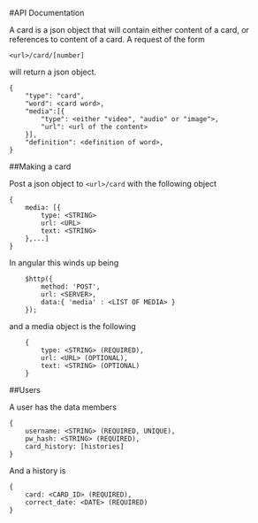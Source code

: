 #API Documentation

A card is a json object that will contain either content of a card, or
references to content of a card. A request of the form

    <url>/card/[number]

will return a json object.

    {
        "type": "card",
        "word": <card word>,
        "media":[{
            "type": <either "video", "audio" or "image">,
            "url": <url of the content>
        }],
        "definition": <definition of word>,
    }



##Making a card

Post a json object to `<url>/card` with the following object

```
{
    media: [{
        type: <STRING>
        url: <URL>
        text: <STRING>
    },...]
}
```

In angular this winds up being

```
    $http({
        method: 'POST',
        url: <SERVER>,
        data:{ 'media' : <LIST OF MEDIA> }
    });
```

and a media object is the following

```
    {
        type: <STRING> (REQUIRED),
        url: <URL> (OPTIONAL),
        text: <STRING> (OPTIONAL)
    }
```

##Users

A user has the data members

```
{
    username: <STRING> (REQUIRED, UNIQUE),
    pw_hash: <STRING> (REQUIRED),
    card_history: [histories]
}
```

And a history is 

```
{
    card: <CARD_ID> (REQUIRED),
    correct_date: <DATE> (REQUIRED)
}
```
